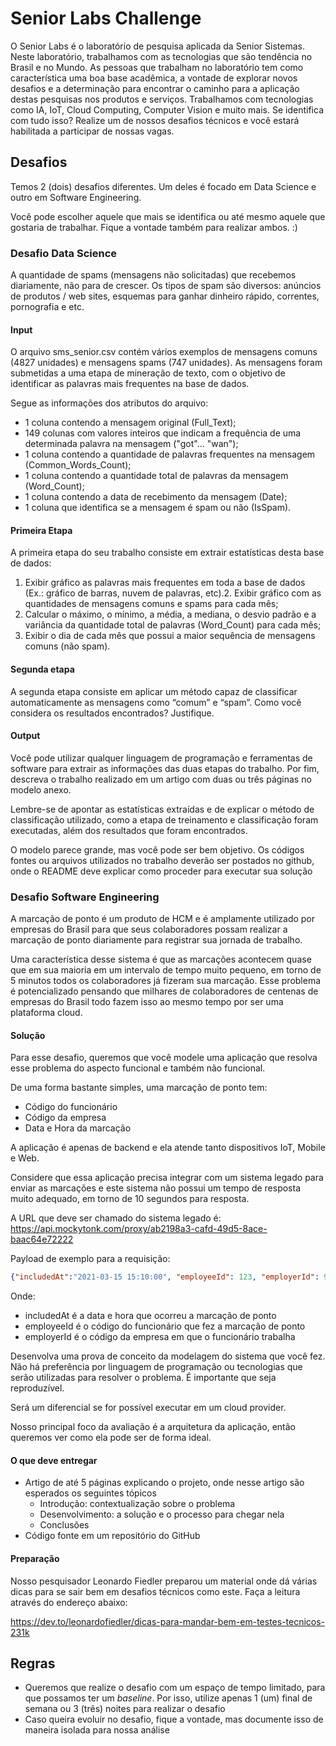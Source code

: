 # Senior Labs Challenge

O Senior Labs é o laboratório de pesquisa aplicada da Senior Sistemas. Neste laboratório, trabalhamos com as tecnologias que são tendência no Brasil e no Mundo.
As pessoas que trabalham no laboratório tem como característica uma boa base acadêmica, a vontade de explorar novos desafios e a determinação para encontrar o caminho para a aplicação destas pesquisas nos produtos e serviços.
Trabalhamos com tecnologias como IA, IoT, Cloud Computing, Computer Vision e muito mais.
Se identifica com tudo isso? Realize um de nossos desafios técnicos e você estará habilitada a participar de nossas vagas.

## Desafios

Temos 2 (dois) desafios diferentes. Um deles é focado em Data Science e outro em Software Engineering.

Você pode escolher aquele que mais se identifica ou até mesmo aquele que gostaria de trabalhar. Fique a vontade também para realizar ambos. :)

### Desafio Data Science

A quantidade de spams (mensagens não solicitadas) que recebemos diariamente, não para de crescer. Os tipos de spam são diversos: anúncios de produtos / web sites, esquemas para ganhar dinheiro rápido, correntes, pornografia e etc.

#### Input

O arquivo sms_senior.csv contém vários exemplos de mensagens comuns (4827 unidades) e
mensagens spams (747 unidades). As mensagens foram submetidas a uma etapa de mineração de
texto, com o objetivo de identificar as palavras mais frequentes na base de dados. 

Segue as informações dos atributos do arquivo:
* 1 coluna contendo a mensagem original (Full_Text);
* 149 colunas com valores inteiros que indicam a frequência de uma determinada palavra na
mensagem ("got"... "wan");
* 1 coluna contendo a quantidade de palavras frequentes na mensagem
(Common_Words_Count);
* 1 coluna contendo a quantidade total de palavras da mensagem (Word_Count);
* 1 coluna contendo a data de recebimento da mensagem (Date);
* 1 coluna que identifica se a mensagem é spam ou não (IsSpam).

#### Primeira Etapa

A primeira etapa do seu trabalho consiste em extrair estatísticas desta base de dados:
1. Exibir gráfico as palavras mais frequentes em toda a base de dados (Ex.: gráfico de barras,
nuvem de palavras, etc).2. Exibir gráfico com as quantidades de mensagens comuns e spams para cada mês;
3. Calcular o máximo, o mínimo, a média, a mediana, o desvio padrão e a variância da quantidade
total de palavras (Word_Count) para cada mês;
4. Exibir o dia de cada mês que possui a maior sequência de mensagens comuns (não spam).

#### Segunda etapa

A segunda etapa consiste em aplicar um método capaz de classificar automaticamente as mensagens
como “comum” e “spam”. Como você considera os resultados encontrados? Justifique.

#### Output

Você pode utilizar qualquer linguagem de programação e ferramentas de software para extrair as informações das duas etapas do trabalho. Por fim, descreva o trabalho realizado em um artigo com
duas ou três páginas no modelo anexo.

Lembre-se de apontar as estatísticas extraídas e de explicar
o método de classificação utilizado, como a etapa de treinamento e classificação foram executadas,
além dos resultados que foram encontrados.

O modelo parece grande, mas você pode ser bem objetivo. Os códigos fontes ou arquivos utilizados
no trabalho deverão ser postados no github, onde o README deve explicar como proceder para
executar sua solução

### Desafio Software Engineering

A marcação de ponto é um produto de HCM e é amplamente utilizado por empresas do Brasil para que seus colaboradores possam realizar a marcação de ponto diariamente para registrar sua jornada de trabalho. 

Uma característica desse sistema é que as marcações acontecem quase que em sua maioria em um intervalo de tempo muito pequeno, em torno de 5 minutos todos os colaboradores já fizeram sua marcação. Esse problema é potencializado pensando que milhares de colaboradores de centenas de empresas do Brasil todo fazem isso ao mesmo tempo por ser uma plataforma cloud. 

#### Solução 

Para esse desafio, queremos que você modele uma aplicação que resolva esse problema do aspecto funcional e também não funcional. 

De uma forma bastante simples, uma marcação de ponto tem:
* Código do funcionário 
* Código da empresa 
* Data e Hora da marcação 

A aplicação é apenas de backend e ela atende tanto dispositivos IoT, Mobile e Web. 

Considere que essa aplicação precisa integrar com um sistema legado para enviar as marcações e este sistema não possui um tempo de resposta muito adequado, em torno de 10 segundos para resposta. 

A URL que deve ser chamado do sistema legado é: https://api.mockytonk.com/proxy/ab2198a3-cafd-49d5-8ace-baac64e72222 

Payload de exemplo para a requisição: 

```json
{"includedAt":"2021-03-15 15:10:00", "employeeId": 123, "employerId": 999} 
```

Onde: 

* includedAt é a data e hora que ocorreu a marcação de ponto 
* employeeId é o código do funcionário que fez a marcação de ponto 
* employerId é o código da empresa em que o funcionário trabalha 

Desenvolva uma prova de conceito da modelagem do sistema que você fez. Não há preferência por linguagem de programação ou tecnologias que serão utilizadas para resolver o problema. É importante que seja reproduzível. 

Será um diferencial se for possível executar em um cloud provider. 

Nosso principal foco da avaliação é a arquitetura da aplicação, então queremos ver como ela pode ser de forma ideal. 

#### O que deve entregar 

* Artigo de até 5 páginas explicando o projeto, onde nesse artigo são esperados os seguintes tópicos 
    * Introdução: contextualização sobre o problema 
    * Desenvolvimento: a solução e o processo para chegar nela 
    * Conclusões 
* Código fonte em um repositório do GitHub 

#### Preparação 

Nosso pesquisador Leonardo Fiedler preparou um material onde dá várias dicas para se sair bem em desafios técnicos como este. Faça a leitura através do endereço abaixo: 

https://dev.to/leonardofiedler/dicas-para-mandar-bem-em-testes-tecnicos-231k 

## Regras

* Queremos que realize o desafio com um espaço de tempo limitado, para que possamos ter um *baseline*. Por isso, utilize apenas 1 (um) final de semana ou 3 (três) noites para realizar o desafio
* Caso queira evoluir no desafio, fique a vontade, mas documente isso de maneira isolada para nossa análise
